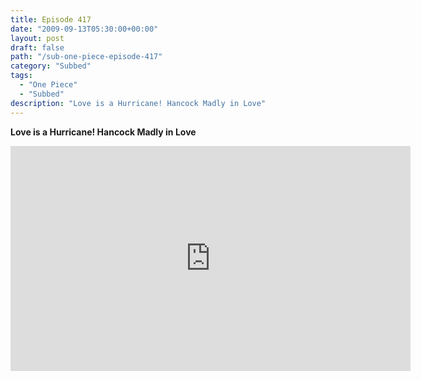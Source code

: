 ```yaml
---
title: Episode 417
date: "2009-09-13T05:30:00+00:00"
layout: post
draft: false
path: "/sub-one-piece-episode-417"
category: "Subbed"
tags:
  - "One Piece"
  - "Subbed"
description: "Love is a Hurricane! Hancock Madly in Love"
---
```


**Love is a Hurricane! Hancock Madly in Love**

<iframe width="640" height="360" src="https://www.rapidvideo.com/e/G0NO3ZTPU9" frameborder="0" marginwidth=0 marginheight=0 scrolling=no allowfullscreen></iframe>

